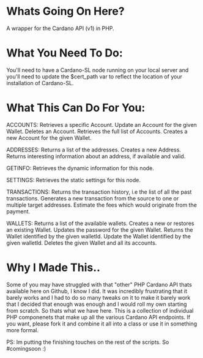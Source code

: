 # Whats Going On Here?
A wrapper for the Cardano API (v1) in PHP. 


# What You Need To Do:

You'll need to have a Cardano-SL node running on your local server and you'll need to update the $cert_path var to reflect the location of your installation of Cardano-SL.

# What This Can Do For You:

ACCOUNTS: 
  Retrieves a specific Account.
  Update an Account for the given Wallet.
  Deletes an Account.
  Retrieves the full list of Accounts.
  Creates a new Account for the given Wallet.

ADDRESSES:
  Returns a list of the addresses.
  Creates a new Address.
  Returns interesting information about an address, if available and valid.

GETINFO:
  Retrieves the dynamic information for this node.

SETTINGS:
  Retrieves the static settings for this node.

TRANSACTIONS:
  Returns the transaction history, i.e the list of all the past transactions.
  Generates a new transaction from the source to one or multiple target addresses.
  Estimate the fees which would originate from the payment.

WALLETS:
  Returns a list of the available wallets.
  Creates a new or restores an existing Wallet.
  Updates the password for the given Wallet.
  Returns the Wallet identified by the given walletId.
  Update the Wallet identified by the given walletId.
  Deletes the given Wallet and all its accounts.


# Why I Made This..

Some of you may have struggled with that "other" PHP Cardano API thats available here on Github, I know I did. It was incredibly frustrating that it barely works and I had to do so many tweaks on it to make it barely work that I decided that enough was enough and I would roll my own starting from scratch. So thats what we have here. This is a collection of individual PHP componenets that make up all the various Cardano API endpoints. If you want, please fork it and combine it all into a class or use it in something more formal.

PS: Im putting the finishing touches on the rest of the scripts. So #comingsoon :)




